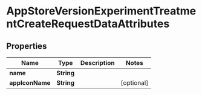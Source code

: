 

# AppStoreVersionExperimentTreatmentCreateRequestDataAttributes


## Properties

| Name | Type | Description | Notes |
|------------ | ------------- | ------------- | -------------|
|**name** | **String** |  |  |
|**appIconName** | **String** |  |  [optional] |



